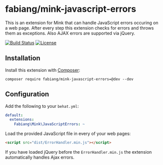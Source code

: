 # fabiang/mink-javascript-errors

This is an extension for Mink that can handle JavaScript errors occuring on a web page.
After every step this extension checks for errors and throws them as exceptions.
Also AJAX errors are supported via jQuery.

[![Build Status](https://travis-ci.org/fabiang/mink-javascript-errors.svg?branch=master)](https://travis-ci.org/fabiang/mink-javascript-errors)
[![License](https://poser.pugx.org/fabiang/mink-javascript-errors/license)](https://packagist.org/packages/fabiang/mink-javascript-errors)

## Installation

Install this extension with [Composer](http://getcomposer.org/):

```
composer require fabiang/mink-javascript-errors=@dev --dev
```

## Configuration

Add the following to your `behat.yml`:

```yaml
default:
  extensions:
    Fabiang\Mink\JavaScriptErrors: ~
```

Load the provided JavaScript file in every of your web pages:

```html
<script src="dist/ErrorHandler.min.js"></script>
```

If you have loaded jQuery before the `ErrorHandler.min.js` the extension automatically handles Ajax errors.
